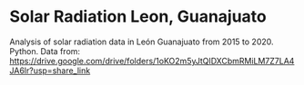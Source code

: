 # Solar Radiation Leon, Guanajuato
Analysis of solar radiation data in León Guanajuato from 2015 to 2020. Python.
Data from: https://drive.google.com/drive/folders/1oKO2m5yJtQIDXCbmRMiLM7Z7LA4JA6lr?usp=share_link
